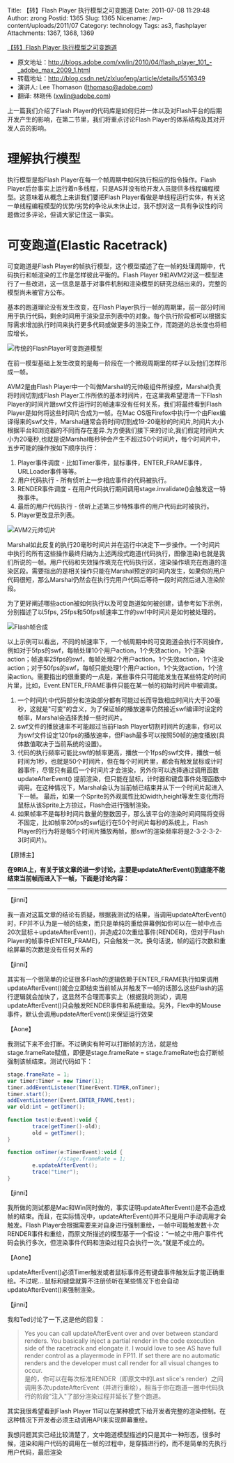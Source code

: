 Title: 【转】Flash Player 执行模型之可变跑道
Date: 2011-07-08 11:29:48
Author: zrong
Postid: 1365
Slug: 1365
Nicename: /wp-content/uploads/2011/07
Category: technology
Tags: as3, flashplayer
Attachments: 1367, 1368, 1369

[【转】Flash Player 执行模型之可变跑道](http://zengrong.net/post/1365.htm)

* 原文地址：<http://blogs.adobe.com/xwlin/2010/04/flash_player_101_-_adobe_max_2009_1.html>  
* 转载地址：<http://blog.csdn.net/zlxluofeng/article/details/5516349>  
* 演讲人: Lee Thomason (lthomaso@adobe.com)  
* 翻译: 林晓伟 (xwlin@adobe.com)  

上一篇我们介绍了Flash Player的代码库是如何归并一体以及对Flash平台的后期开发产生的影响，在第二节里，我们将重点讨论Flash Player的体系结构及其对开发人员的影响。

# 理解执行模型

执行模型是指Flash Player在每一个帧周期中如何执行相应的指令操作。Flash Player后台事实上运行着n多线程，只是AS并没有给开发人员提供多线程编程模型。这意味着从概念上来讲我们要把Flash Player看做是单线程运行实体，有关这一单线程编程模型的优势/劣势的争论从未休止过，我不想对这一具有争议性的问题做过多评论，但请大家记住这一事实。

# 可变跑道(Elastic Racetrack)

可变跑道是Flash Player的帧执行模型，这个模型描述了在一帧的处理周期中，代码执行和帧渲染的工作是怎样彼此平衡的。Flash Player 9和AVM2对这一模型进行了一些改进，这一信息是基于对事件机制和渲染模型的研究总结出来的，完整的模型尚未被官方公布。

基本的跑道理论没有发生改变，在Flash Player执行一帧的周期里，前一部分时间用于执行代码，剩余时间用于渲染显示列表中的对象。每个执行阶段都可以根据实际需求增加执行时间来执行更多代码或做更多的渲染工作，而跑道的总长度也将相应增长。

![传统的FlashPlayer可变跑道模型](/wp-content/uploads/2011/07/eastic_racktrack.png)

在前一模型基础上发生改变的是每一阶段在一个微观周期里的样子以及他们怎样形成一帧。

AVM2是由Flash Player中一个叫做Marshal的元帅级组件所操控，Marshal负责将时间切割成Flash Player工作所依的基本时间片，在这里我希望澄清一下Flash Player的时间片跟swf文件运行时的帧速率没有任何关系，我们将最终看到Flash Player是如何将这些时间片合成为一帧。在Mac OS版Firefox中执行一个由Flex编译得来的swf文件，Marshal通常会将时间切割成19-20毫秒的时间片,时间片大小根据平台和浏览器的不同而存在差异.为方便我们接下来的讨论,我们假定时间片大小为20毫秒,也就是说Marshal每秒钟会产生不超过50个时间片，每个时间片中，五步可能的操作按如下顺序执行：

1. Player事件调度 - 比如Timer事件，鼠标事件，ENTER_FRAME事件，URLLoader事件等等。
1. 用户代码执行 - 所有侦听上一步相应事件的代码被执行。
1. RENDER事件调度 - 在用户代码执行期间调用stage.invalidate()会触发这一特殊事件。
1. 最后的用户代码执行 - 侦听上述第三步特殊事件的用户代码此时被执行。
1. Player更改显示列表。

![AVM2元帅切片](/wp-content/uploads/2011/07/avm2_marshalled_slice.png)

Marshal如此反复的执行20毫秒时间片并在运行中决定下一步操作。一个时间片中执行的所有这些操作最终归纳为上述两段式跑道(代码执行，图像渲染)也就是我们所说的一帧。用户代码和失效操作填充在代码执行区，渲染操作填充在跑道的渲染区段。需要指出的是相关操作只能在Marshal预定的时间内发生，如果你的用户代码很短，那么Marshal仍然会在执行完用户代码后等待一段时间然后进入渲染阶段。

为了更好阐述哪些action被如何执行以及可变跑道如何被创建，请参考如下示例，分别描述了以5fps, 25fps和50fps帧速率工作的swf中时间片是如何被处理的。

![Flash帧合成](/wp-content/uploads/2011/07/flash_frames_synthetize.jpg)

以上示例可以看出，不同的帧速率下，一个帧周期中的可变跑道会执行不同操作，例如对于5fps的swf，每帧处理10个用户action，1个失效action，1个渲染action；帧速率25fps的swf，每帧处理2个用户action，1个失效action，1个渲染action；对于50fps的swf，每帧只能处理1个用户action，1个失效action，1个渲染action。需要指出的很重要的一点是，某些事件只可能能发生在某些特定的时间片里，比如，Event.ENTER_FRAME事件只能在某一帧的初始时间片中被调度。

1. 一个时间片中代码部分和渲染部分都有可能过长而导致相应时间片大于20毫秒，这就是"可变"的含义，为了保证帧的播放速率仍然接近swf编译时设定的帧率，Marshal会选择丢掉一些时间片。
1. swf文件的播放速率不可能超过当前Flash Player切割时间片的速率，你可以为swf文件设定120fps的播放速率，但Flash最多可以按照50帧的速度播放(具体数值取决于当前系统的设置)。
1. 代码的执行频率可能比swf的帧率更高，播放一个1fps的swf文件，播放一帧时间为1秒，也就是50个时间片，但在每个时间片里，都会有触发鼠标或计时器事件，尽管只有最后一个时间片才会渲染，另外你可以选择通过调用函数updateAfterEvent() 提前渲染，但只能在鼠标，计时器和键盘事件处理函数中调用。在这种情况下，Marshal会认为当前帧已结束并从下一个时间片起进入下一帧。 最后，如果一个Sprite的外观属性比如width,height等发生变化而将鼠标从该Sprite上方掠过，Flash会进行强制渲染。
1. 如果帧率不是每秒时间片数量的整数因子，那么该平台的渲染时间间隔将变得不固定，比如帧率20fps的swf运行在50个时间片每秒的系统上，Flash Player的行为将是每5个时间片播放两帧，那swf的渲染频率将是2-3-2-3-2-3(时间片)。

【原博主】  

**在9RIA上，有关于该文章的进一步讨论，主要是updateAfterEvent()到底能不能结束当前帧而进入下一帧，下面是讨论内容：** 

----

【jinni】  

我一直对这篇文章的结论有质疑，根据我测试的结果，当调用updateAfterEvent()时，FP并不认为是一帧的结束，而只是单纯的重绘屏幕例如你可以在一帧中点击20次鼠标＋updateAfterEvent()，并造成20次重绘事件(RENDER)，但对于Flash Player的帧事件(ENTER_FRAME)，只会触发一次。换句话说，帧的运行次数和重绘屏幕的次数是没有任何关系的  

【jinni】  

其实有一个很简单的论证很多Flash的逻辑依赖于ENTER_FRAME执行如果调用updateAfterEvent()就会立即结束当前帧从并触发下一帧的话那么这些Flash的运行逻辑就会加快了，这显然不合理而事实上（根据我的测试），调用updateAfterEvent()只会触发RENDER事件和系统重绘。另外，Flex中的Mouse事件，默认会调用updateAfterEvent()来保证运行效果  

【Aone】  

我测试下来不会打断。不过确实有种可以打断帧的方法，就是给 stage.frameRate赋值，即便是stage.frameRate = stage.frameRate也会打断帧强制该帧结束。测试代码如下：  

``` actionscript
stage.frameRate = 1;  
var timer:Timer = new Timer(1);  
timer.addEventListener(TimerEvent.TIMER,onTimer);  
timer.start();  
addEventListener(Event.ENTER_FRAME,test);  
var old:int = getTimer();  
  
function test(e:Event):void {  
        trace(getTimer()-old);  
        old = getTimer();  
}  
  
function onTimer(e:TimerEvent):void {          
                //stage.frameRate = 1;  
        e.updateAfterEvent();  
        trace("timer");  
} 
```

【jinni】  

我所做的测试都是Mac和Win同时做的，事实证明updateAfterEvent()是不会造成帧的结束。而且，在实际情况中，updateAfterEvent()并不只是用户手动调用才会触发。Flash Player会根据需要来对自身进行强制重绘，一帧中可能触发数十次RENDER事件和重绘，而原文所描述的模型基于一个假设：“一帧之中用户事件代码会执行多次，但渲染事件代码和渲染过程只会执行一次。”就是不成立的。  

【Aone】  

updateAfterEvent()必须Timer触发或者鼠标事件还有键盘事件触发后才能正确重绘。不过呢... 鼠标和键盘就算不注册侦听在某些情况下也会自动updateAfterEvent()来强制渲染。  

【jinni】  

我和Ted讨论了一下,这是他的回复：  

>Yes you can call updateAfterEvent over and over between standard renders. You basically inject a partial render in the code execution side of the racetrack and elongate it. 
>I would love to see AS have full render control as a playermode in FP11. If set there are no automatic renders and the developer must call render for all visual changes to occur.  
>是的，你可以在每次标准RENDER（即原文中的Last slice's render）之间调用多次updateAfterEvent（并进行重绘），相当于你在跑道一圈中代码执行的阶段"注入"了部分渲染过程并延长了整个跑道。

其实我很希望看到Flash Player 11可以在某种模式下给开发者完整的渲染控制。在这种情况下开发者必须主动调用API来实现屏幕重绘。

我想问题其实已经比较清楚了，文中跑道模型描述的只是其中一种形态，很多时候，渲染和用户代码的调用在一帧的过程中，是穿插进行的，而不是简单的先执行用户代码，最后渲染
